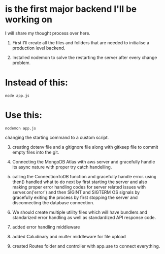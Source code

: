 #  is the first major backend I'll be working on 

I will share my thought process over here.

1. First I'll create all the files and follders that are needed to initialise a production level backend.

2. Installed nodemon to solve the restarting the server after every change problem.

  # Instead of this:
    node app.js

  # Use this:
    nodemon app.js

  changing the starting command to a custom script.

3. creating dotenv file and a gitignore file along with gitkeep file to commit empty files into the git.

4. Connecting the MongoDB Atlas with aws server and gracefully handle its async nature with proper try catch handelling.

5. calling the ConnectionToDB function and gracefully handle error. using then() handled what to do next by first starting the server and also making proper error handling codes for server related issues with server.on('error') and then SIGINT and SIGTERM OS signals by gracefully exiting the process by first stopping the server and disconnecting the database connection.

6. We should create multiple utility files which will have bundlers and standarized error handling as well as standardized API response code.

7. added error handling middleware

8. added Caludinary and multer middleware for file upload

9. created Routes folder and controller with app.use to connect everything.
